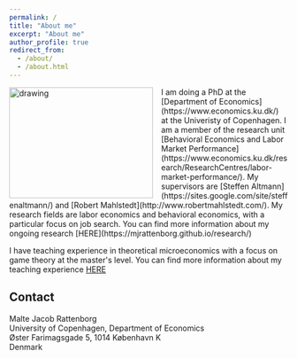```yaml
---
permalink: /
title: "About me"
excerpt: "About me"
author_profile: true
redirect_from: 
  - /about/
  - /about.html
---
```

<img src="/images/KU Econ 21 Malte Rattenborg.jpg" alt="drawing" width="260" height="200" style="float: left; padding-right:15px"/>
I am doing a PhD at the [Department of Economics](https://www.economics.ku.dk/) at the Univeristy of Copenhagen. I am a member of the research unit [Behavioral Economics and Labor Market Performance](https://www.economics.ku.dk/research/ResearchCentres/labor-market-performance/). My supervisors are [Steffen Altmann](https://sites.google.com/site/steffenaltmann/) and [Robert Mahlstedt](http://www.robertmahlstedt.com/).  My research fields are labor economics and behavioral economics, with a particular focus on job search. You can find more information about my ongoing research [HERE](https://mjrattenborg.github.io/research/) <br>

I have teaching experience in theoretical microeconomics with a focus on game theory at the master's level. You can find more information about my teaching experience [HERE](https://mjrattenborg.github.io/teaching/)


Contact
------
Malte Jacob Rattenborg <br>
University of Copenhagen, Department of Economics <br>
Øster Farimagsgade 5, 1014 København K <br>
Denmark
